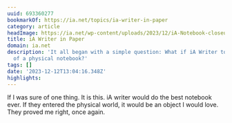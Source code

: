 ```yaml
---
uuid: 693360277
bookmarkOf: https://ia.net/topics/ia-writer-in-paper
category: article
headImage: https://ia.net/wp-content/uploads/2023/12/iA-Notebook-closeup-1024x703.png
title: iA Writer in Paper
domain: ia.net
description: 'It all began with a simple question: What if iA Writer took the form
  of a physical notebook?'
tags: []
date: '2023-12-12T13:04:16.348Z'
highlights:
---
```


If I was sure of one thing. It is this. iA writer would do the best notebook ever. If they entered the physical world, it would be an object I would love. They proved me right, once again.


